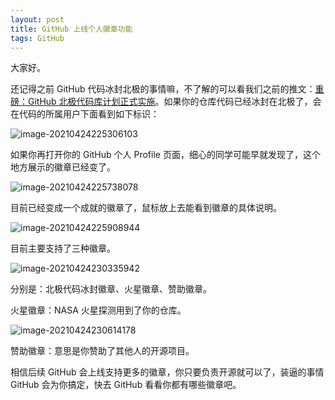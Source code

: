 ```yaml
---
layout: post
title: GitHub 上线个人徽章功能
tags: GitHub
---
```


大家好。

还记得之前 GitHub 代码冰封北极的事情嘛，不了解的可以看我们之前的推文：[重磅：GitHub 北极代码库计划正式实施](https://mp.weixin.qq.com/s?__biz=MzA3MzE4ODY0Mg==&mid=2455985923&idx=1&sn=d76d095f7ee25216c6f51cc979a00552&chksm=88852b4ebff2a258b480f5a14c441d6d56ccd1a9f4ca8205c2c32296634f9ee2210d43cd3357&token=1719759037&lang=zh_CN#rd)。如果你的仓库代码已经冰封在北极了，会在代码的所属用户下面看到如下标识：

![image-20210424225306103](https://raw.githubusercontent.com/ZhuPeng/pic/master/images/compress_image-20210424225306103.png)

如果你再打开你的 GitHub 个人 Profile 页面，细心的同学可能早就发现了，这个地方展示的徽章已经变了。

![image-20210424225738078](https://raw.githubusercontent.com/ZhuPeng/pic/master/images/compress_image-20210424225738078.png)

目前已经变成一个成就的徽章了，鼠标放上去能看到徽章的具体说明。

![image-20210424225908944](https://raw.githubusercontent.com/ZhuPeng/pic/master/images/compress_image-20210424225908944.png)

目前主要支持了三种徽章。

![image-20210424230335942](https://raw.githubusercontent.com/ZhuPeng/pic/master/images/compress_image-20210424230335942.png)

分别是：北极代码冰封徽章、火星徽章、赞助徽章。

火星徽章：NASA 火星探测用到了你的仓库。

![image-20210424230614178](https://raw.githubusercontent.com/ZhuPeng/pic/master/images/compress_image-20210424230614178.png)

赞助徽章：意思是你赞助了其他人的开源项目。

相信后续 GitHub 会上线支持更多的徽章，你只要负责开源就可以了，装逼的事情 GitHub 会为你搞定，快去 GitHub 看看你都有哪些徽章吧。
